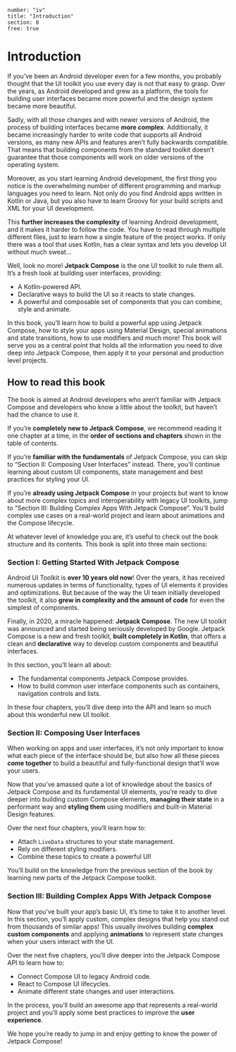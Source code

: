 ```metadata
number: "iv"
title: "Introduction"
section: 0
free: true
```

# Introduction

If you’ve been an Android developer even for a few months, you probably thought that the UI toolkit you use every day is not that easy to grasp. Over the years, as Android developed and grew as a platform, the tools for building user interfaces became more powerful and the design system became more beautiful.

Sadly, with all those changes and with newer versions of Android, the process of building interfaces became **more complex**. Additionally, it became increasingly harder to write code that supports all Android versions, as many new APIs and features aren’t fully backwards compatible. That means that building components from the standard toolkit doesn’t guarantee that those components will work on older versions of the operating system.

Moreover, as you start learning Android development, the first thing you notice is the overwhelming number of different programming and markup languages you need to learn. Not only do you find Android apps written in Kotlin or Java, but you also have to learn Groovy for your build scripts and XML for your UI development.

This **further increases the complexity** of learning Android development, and it makes it harder to follow the code. You have to read through multiple different files, just to learn how a single feature of the project works. If only there was a tool that uses Kotlin, has a clear syntax and lets you develop UI without much sweat...

Well, look no more! **Jetpack Compose** is the one UI toolkit to rule them all. It’s a fresh look at building user interfaces, providing:

- A Kotlin-powered API.
- Declarative ways to build the UI so it reacts to state changes.
- A powerful and composable set of components that you can combine, style and animate.

In this book, you’ll learn how to build a powerful app using Jetpack Compose, how to style your apps using Material Design, special animations and state transitions, how to use modifiers and much more! This book will serve you as a central point that holds all the information you need to dive deep into Jetpack Compose, then apply it to your personal and production level projects.

## How to read this book

The book is aimed at Android developers who aren’t familiar with Jetpack Compose and developers who know a little about the toolkit, but haven’t had the chance to use it.

If you’re **completely new to Jetpack Compose**, we recommend reading it one chapter at a time, in the **order of sections and chapters** shown in the table of contents.

If you’re **familiar with the fundamentals** of Jetpack Compose, you can skip to “Section II: Composing User Interfaces” instead. There, you'll continue learning about custom UI components, state management and best practices for styling your UI.

If  you’re **already using Jetpack Compose** in your projects but want to know about more complex topics and interoperability with legacy UI toolkits, jump to “Section III: Building Complex Apps With Jetpack Compose”. You’ll build complex use cases on a real-world project and learn about animations and the Compose lifecycle.

At whatever level of knowledge you are, it’s useful to check out the book structure and its contents. This book is split into three main sections:

### Section I: Getting Started With Jetpack Compose

Android UI Toolkit is **over 10 years old now**! Over the years, it has received numerous updates in terms of functionality, types of UI elements it provides and optimizations. But because of the way the UI team initially developed the toolkit, it also **grew in complexity and the amount of code** for even the simplest of components.

Finally, in 2020, a miracle happened: **Jetpack Compose**. The new UI toolkit was announced and started being seriously developed by Google. Jetpack Compose is a new and fresh toolkit, **built completely in Kotlin**, that offers a clean and **declarative** way to develop custom components and beautiful interfaces.

In this section, you’ll learn all about:

- The fundamental components Jetpack Compose provides.
- How to build common user interface components such as containers, navigation controls and lists.

In these four chapters, you’ll dive deep into the API and learn so much about this wonderful new UI toolkit.

### Section II: Composing User Interfaces

When working on apps and user interfaces, it’s not only important to know what each piece of the interface should be, but also how all these pieces **come together** to build a beautiful and fully-functional design that’ll wow your users.

Now that you’ve amassed quite a lot of knowledge about the basics of Jetpack Compose and its fundamental UI elements, you’re ready to dive deeper into building custom Compose elements, **managing their state** in a performant way and **styling them** using modifiers and built-in Material Design features.

Over the next four chapters, you’ll learn how to:

- Attach `LiveData` structures to your state management.
- Rely on different styling modifiers.
- Combine these topics to create a powerful UI!

You’ll build on the knowledge from the previous section of the book by learning new parts of the Jetpack Compose toolkit. 

### Section III: Building Complex Apps With Jetpack Compose

Now that you’ve built your app’s basic UI, it’s time to take it to another level. In this section, you’ll apply custom, complex designs that help you stand out from thousands of similar apps! This usually involves building **complex custom components** and applying **animations** to represent state changes when your users interact with the UI.

Over the next five chapters, you’ll dive deeper into the Jetpack Compose API to learn how to:

- Connect Compose UI to legacy Android code.
- React to Compose UI lifecycles.
- Animate different state changes and user interactions.

In the process, you’ll build an awesome app that represents a real-world project and you’ll apply some best practices to improve the **user experience**.

We hope you’re ready to jump in and enjoy getting to know the power of Jetpack Compose!